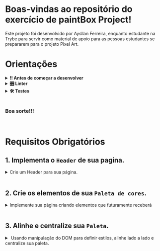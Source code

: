 # Boas-vindas ao repositório do exercício de paintBox Project!
Este projeto foi desenvolvido por Aysllan Ferreira, enquanto estudante na Trybe para servir como material de apoio para as pessoas estudantes se prepararem para o projeto Pixel Art.

# Orientações
	
<details>
<summary><strong>‼ Antes de começar a desenvolver</strong></summary><br />

1. Clone o repositório

	*  Use o comando: `git@github.com:aysllanferreira/paintBox-Project.git`

* Entre na pasta do repositório que você acabou de clonar:

	*  `cd paintBox-Project`

2. Instale as dependências

	* Para isso, use o seguinte comando: `npm install`
	
</details>

<details>
<summary><strong>🎛 Linter</strong></summary><br />

Para simular um ambiente real de projeto, nós usaremos o [ESLint](https://eslint.org/) para fazer a análise do código.
	
</details>

<details>
<summary><strong>🛠 Testes</strong></summary><br />

Para os testes serem realizados com exito, certifique-se que a versão do seu node seja de fato a versão 16.

```bash
node -v
```

Caso você esteja utilizando outra versão, você pode usar este comando para alterar sua versão para 16.

```bash
nvm use 16
```

Todos os requisitos serão testados pelo Cypress. Para rodar todos os testes, basta rodar no terminal o comando.

```bash
npx cypress open
ou
npx cypress run
```
</details>

<br>

### Boa sorte!!!
<br>

# Requisitos Obrigatórios

## 1. Implementa o `Header` de sua pagina.

<details>
  <summary>
  Crie um Header para sua página.
  </summary> <br />

- Dentro da div com o ID: app, crie um `header`.
- Dentro do seu header, crie um elemento com a tag `h1`.
- O texto do seu H1 deve ser: `Paint Box`.

**O que será testado:**

- Sua página deve conter um elemento com a tag Header como filho da div com o id app.

- Sua página deve conter um elemento h1 com o texto Paint Box como filho do elemento header.

</details><br>

## 2. Crie os elementos de sua `Paleta de cores`.

<details>
  <summary>
  Implemente sua página criando elementos que futuramente receberá 
  </summary> <br />

- Crie uma `div` que seja filhas do elemento com id: `app`.
- Essa div deve conter o id: `pallete`.
- Crie 4 `div` que sejam filhas do elemento que contenha o id `pallete`.
- Essas divs devem conter a classe `color`.
- Essas divs devem conter uma `borda solida preta de 1px`.
- Essas divs devem conter `50px de altura`.
- Essas divs devem conter `50px de largura`.
- A segunda e a última div deve conter um `border-radius` de 50%.

**O que será testado:**

- Deverá conter uma `div` com o id `pallete` que seja filho do elemento `app`.
- Deverá haver 4 divs com a classe `color`.
- Elas devem ter uma `borda solida preta de 1px`.
- Essas divs devem conter `50px de altura e largura`.
- A segunda e a última div deve conter um `border-radius` de 50%.

</details><br>

## 3. Alinhe e centralize sua `Paleta`.

<details>
  <summary>
  Usando manipulação do DOM para definir estilos, alinhe lado a lado e centralize sua paleta.
  </summary> <br />

- Usando o `display: flex`, alinhe lado a lado sua paleta.
- Usando o `justify-content: center`, centralize sua paleta.


**O que será testado:**

- Verificará se sua paleta está alinhada lado a lado e está no centro da tela.

</details><br>